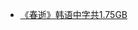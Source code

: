 * [《春逝》韩语中字共1.75GB](http://op.sbb.zone:8889/index.php?share/file&user=1&sid=6RhdAW25)                  
